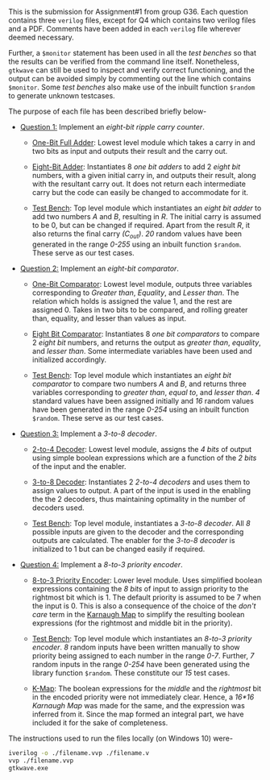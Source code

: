 This is the submission for Assignment#1 from group G36. Each question contains three `verilog` files, except for Q4 which contains two verilog files and a PDF. Comments have been added in each `verilog` file wherever deemed necessary.

Further, a `$monitor` statement has been used in all the *test benches* so that the results can be verified from the command line itself. Nonetheless, `gtkwave` can still be used to inspect and verify correct functioning, and the output can be avoided simply by commenting out the line which contains `$monitor`. Some *test benches* also make use of the inbuilt function `$random` to generate unknown testcases.

The purpose of each file has been described briefly below-

+ <u>[Question 1:](./Q1/)</u> Implement an *eight-bit ripple carry counter*.

  + [One-Bit Full Adder](./Q1/one_bit_full_adder.v): Lowest level module which takes a carry in and two bits as input and outputs their result and the carry out.

  + [Eight-Bit Adder](./Q1/eight_bit_adder.v): Instantiates 8 *one bit adders* to add 2 *eight bit* numbers, with a given initial carry in, and outputs their result, along with the resultant carry out. It does not return each intermediate carry but the code can easily be changed to accommodate for it.

  + [Test Bench](./Q1/eight_bit_adder_tb.v): Top level module which instantiates an *eight bit adder* to add two numbers *A* and *B*, resulting in *R*. The initial carry is assumed to be 0, but can be changed if required. Apart from the result *R*, it also returns the final carry *(C<sub>out</sub>)*. *20* random values have been generated in the range *0-255* using an inbuilt function `$random`. These serve as our test cases.

+ <u>[Question 2:](./Q2/)</u> Implement an *eight-bit comparator*.

  + [One-Bit Comparator](./Q2/one_bit_comparator.v): Lowest level module, outputs three variables corresponding to *Greater than*, *Equality*, and *Lesser than*. The relation which holds is assigned the value 1, and the rest are assigned 0. Takes in two bits to be compared, and rolling greater than, equality, and lesser than values as input.

  + [Eight Bit Comparator](./Q2/eight_bit_comparator.v): Instantiates 8 *one bit comparators* to compare 2 *eight bit* numbers, and returns the output as *greater than*, *equality*, and *lesser than*. Some intermediate variables have been used and initialized accordingly.

  + [Test Bench](./Q2/eight_bit_comparator_tb.v): Top level module which instantiates an *eight bit comparator* to compare two numbers *A* and *B*, and returns three variables corresponding to *greater than*, *equal to*, and *lesser than*. *4* standard values have been assigned initially and *16* random values have been generated in the range *0-254* using an inbuilt function `$random`. These serve as our test cases.
  
+ <u>[Question 3:](./Q3/)</u> Implement a *3-to-8 decoder*.

  + [2-to-4 Decoder](./Q3/two_to_four.v): Lowest level module, assigns the *4 bits* of output using simple boolean expressions which are a function of the *2 bits* of the input and the enabler.

  + [3-to-8 Decoder](./Q3/three_to_eight.v): Instantiates 2 *2-to-4 decoders* and uses them to assign values to output. A part of the input is used in the enabling the the 2 decoders, thus maintaining optimality in the number of decoders used.

  + [Test Bench](./Q3/three_to_eight_tb.v): Top level module, instantiates a *3-to-8 decoder*. All *8* possible inputs are given to the decoder and the corresponding outputs are calculated. The enabler for the *3-to-8 decoder* is initialized to 1 but can be changed easily if required.
  
+ <u>[Question 4:](./Q4/)</u> Implement a *8-to-3 priority encoder*.

  + [8-to-3 Priority Encoder](./Q4/eight_to_three.v): Lower level module. Uses simplified boolean expressions containing the *8 bits* of input to assign priority to the rightmost bit which is 1. The default priority is assumed to be 7 when the input is 0. This is also a consequence of the choice of the *don't care* term in the [Karnaugh Map](./Q4/KMaps.pdf) to simplify the resulting boolean expressions (for the rightmost and middle bit in the priority).

  + [Test Bench](./Q4/eight_to_three_tb.v): Top level module which instantiates an *8-to-3 priority encoder*. *8* random inputs have been written manually to show priority being assigned to each number in the range *0-7*. Further, *7* random inputs in the range *0-254* have been generated using the library function `$random`. These constitute our *15* test cases.

  + [K-Map](./Q4/KMaps.pdf): The boolean expressions for the *middle* and the *rightmost* bit in the encoded priority were not immediately clear. Hence, a *16\*16 Karnaugh Map* was made for the same, and the expression was inferred from it. Since the map formed an integral part, we have included it for the sake of completeness.


The instructions used to run the files locally (on Windows 10) were-
```bash
iverilog -o ./filename.vvp ./filename.v
vvp ./filename.vvp
gtkwave.exe
```